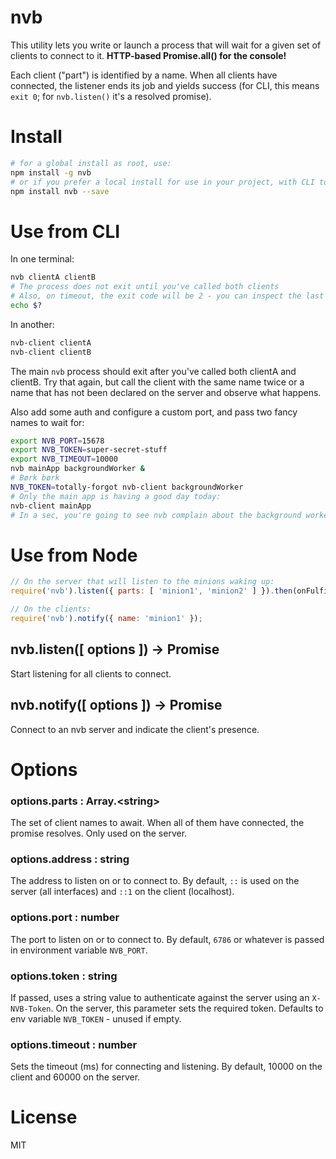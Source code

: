 # nvb
This utility lets you write or launch a process that will wait for a given set of clients to connect to it. **HTTP-based Promise.all() for the console!**

Each client ("part") is identified by a name. When all clients have connected, the listener ends its job and yields success (for CLI, this means `exit 0`; for `nvb.listen()` it's a resolved promise).

# Install
```sh
# for a global install as root, use:
npm install -g nvb
# or if you prefer a local install for use in your project, with CLI tools in ./node_modules/.bin :
npm install nvb --save
```

# Use from CLI
In one terminal:
```sh
nvb clientA clientB
# The process does not exit until you've called both clients
# Also, on timeout, the exit code will be 2 - you can inspect the last command's exit code by executing the below:
echo $?
```
In another:
```sh
nvb-client clientA
nvb-client clientB
```
The main `nvb` process should exit after you've called both clientA and clientB.
Try that again, but call the client with the same name twice or a name that has not been declared on the server and observe what happens.

Also add some auth and configure a custom port, and pass two fancy names to wait for:
```sh
export NVB_PORT=15678
export NVB_TOKEN=super-secret-stuff
export NVB_TIMEOUT=10000
nvb mainApp backgroundWorker &
# Børk børk
NVB_TOKEN=totally-forgot nvb-client backgroundWorker
# Only the main app is having a good day today:
nvb-client mainApp
# In a sec, you're going to see nvb complain about the background worker missing
```

# Use from Node
```js
// On the server that will listen to the minions waking up:
require('nvb').listen({ parts: [ 'minion1', 'minion2' ] }).then(onFulfilled, onRejected);

// On the clients:
require('nvb').notify({ name: 'minion1' });
```

## nvb.listen([ options ]) → Promise
Start listening for all clients to connect.

## nvb.notify([ options ]) → Promise
Connect to an nvb server and indicate the client's presence.

# Options
### options.parts : Array.\<string\>
The set of client names to await. When all of them have connected, the promise resolves. Only used on the server.
### options.address : string
The address to listen on or to connect to. By default, `::` is used on the server (all interfaces) and `::1` on the client (localhost).
### options.port : number
The port to listen on or to connect to. By default, `6786` or whatever is passed in environment variable `NVB_PORT`.
### options.token : string
If passed, uses a string value to authenticate against the server using an `X-NVB-Token`. On the server, this parameter sets the required token. Defaults to env variable `NVB_TOKEN` - unused if empty.
### options.timeout : number
Sets the timeout (ms) for connecting and listening. By default, 10000 on the client and 60000 on the server.

# License
MIT
